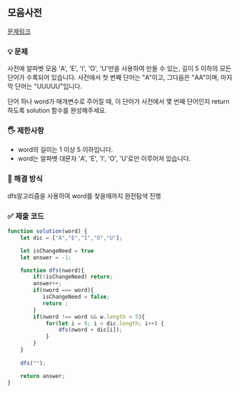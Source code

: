 ## 모음사전
[문제링크](https://school.programmers.co.kr/learn/courses/30/lessons/84512)

### 💡 문제

사전에 알파벳 모음 'A', 'E', 'I', 'O', 'U'만을 사용하여 만들 수 있는, 길이 5 이하의 모든 단어가 수록되어 있습니다. 사전에서 첫 번째 단어는 "A"이고, 그다음은 "AA"이며, 마지막 단어는 "UUUUU"입니다.

단어 하나 word가 매개변수로 주어질 때, 이 단어가 사전에서 몇 번째 단어인지 return 하도록 solution 함수를 완성해주세요.

### 🖐️ 제한사항
- word의 길이는 1 이상 5 이하입니다.
- word는 알파벳 대문자 'A', 'E', 'I', 'O', 'U'로만 이루어져 있습니다.


### 🥸 해결 방식
dfs알고리즘을 사용하여 word를 찾을때까지 완전탐색 진행

### ✅ 제출 코드
```javascript
function solution(word) {
    let dic = ["A","E","I","O","U"];

    let isChangeNeed = true
    let answer = -1;

    function dfs(nword){
        if(!isChangeNeed) return;
        answer++;
        if(nword === word){
           isChangeNeed = false;
           return ;
        }
        if(nword !== word && w.length < 5){
            for(let i = 0; i < dic.length; i++) {
                dfs(nword + dic[i]);                
            }
        } 
    }
    
    dfs("");

    return answer;
}
```





